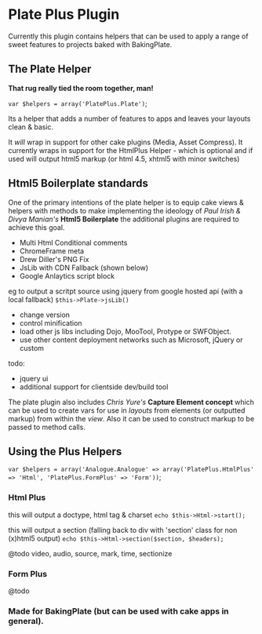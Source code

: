 # Plate Plus Plugin

Currently this plugin contains helpers that can be used to apply 
a range of sweet features to projects baked with BakingPlate.

## The Plate Helper

**That rug really tied the room together, man!**

`var $helpers = array('PlatePlus.Plate')`;

Its a helper that adds a number of features to apps and leaves 
your layouts clean & basic.

It *will*  wrap in support for other cake plugins (Media, Asset Compress).
It currently wraps in support for the HtmlPlus Helper - which is optional 
and if used will output html5 markup (or html 4.5, xhtml5 with minor switches)

## Html5 Boilerplate standards

One of the primary intentions of the plate helper is to equip cake views & helpers with 
methods to make implementing the ideology of *Paul Irish & Divya Manian's* **Html5 Boilerplate** 
the additional plugins are required to achieve this goal.

* Multi Html Conditional comments
* ChromeFrame meta
* Drew Diller's PNG Fix
* JsLib with CDN Fallback (shown below)
* Google Anlaytics script block

eg to output a scritpt source using  jquery from google hosted api (with a local fallback)
`$this->Plate->jsLib()`

* change version
* control minification
* load other js libs including Dojo, MooTool, Protype or SWFObject.
* use other content deployment networks such as Microsoft, jQuery or custom 

todo:
* jquery ui
* additional support for clientside dev/build tool

The plate plugin also includes *Chris Yure's* **Capture Element concept** 
which can be used to create vars for use in *layouts* from elements (or outputted markup) 
from within the *view*.  Also it can be used to construct markup to be passed to method 
calls.


## Using the Plus Helpers

`var $helpers = array('Analogue.Analogue' => array('PlatePlus.HtmlPlus' => 'Html', 'PlatePlus.FormPlus' => 'Form'))`;

### Html Plus

this will output a doctype, html tag & charset
`echo $this->Html->start();`

this will output  a section (falling back to div with 'section' class for non (x)html5 output)
`echo $this->Html->section($section, $headers);`

@todo video, audio, source, mark, time, sectionize

### Form Plus
@todo

### Made for BakingPlate (but can be used with cake apps in general).
